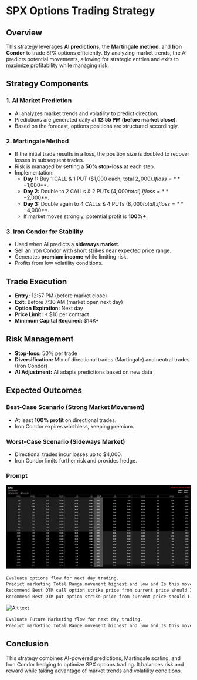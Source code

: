# SPX Options Trading Strategy

## Overview
This strategy leverages **AI predictions**, the **Martingale method**, and **Iron Condor** to trade SPX options efficiently. By analyzing market trends, the AI predicts potential movements, allowing for strategic entries and exits to maximize profitability while managing risk.

## Strategy Components
### 1. **AI Market Prediction**
- AI analyzes market trends and volatility to predict direction.
- Predictions are generated daily at **12:55 PM (before market close)**.
- Based on the forecast, options positions are structured accordingly.

### 2. **Martingale Method**
- If the initial trade results in a loss, the position size is doubled to recover losses in subsequent trades.
- Risk is managed by setting a **50% stop-loss** at each step.
- Implementation:
  - **Day 1:** Buy 1 CALL & 1 PUT ($1,000 each, total $2,000). If loss = **-$1,000**.
  - **Day 2:** Double to 2 CALLs & 2 PUTs ($4,000 total). If loss = **-$2,000**.
  - **Day 3:** Double again to 4 CALLs & 4 PUTs ($8,000 total). If loss = **-$4,000**.
  - If market moves strongly, potential profit is **100%+**.

### 3. **Iron Condor for Stability**
- Used when AI predicts a **sideways market**.
- Sell an Iron Condor with short strikes near expected price range.
- Generates **premium income** while limiting risk.
- Profits from low volatility conditions.

## Trade Execution
- **Entry:** 12:57 PM (before market close)
- **Exit:** Before 7:30 AM (market open next day)
- **Option Expiration:** Next day
- **Price Limit:** ≤ $10 per contract
- **Minimum Capital Required:** $14K+

## Risk Management
- **Stop-loss:** 50% per trade
- **Diversification:** Mix of directional trades (Martingale) and neutral trades (Iron Condor)
- **AI Adjustment:** AI adapts predictions based on new data

## Expected Outcomes
### **Best-Case Scenario (Strong Market Movement)**
- At least **100% profit** on directional trades.
- Iron Condor expires worthless, keeping premium.

### **Worst-Case Scenario (Sideways Market)**
- Directional trades incur losses up to $4,000.
- Iron Condor limits further risk and provides hedge.

### Prompt

![Alt text](https://github.com/dearvn/stock-prediction/raw/main/tos.png?raw=true "Price TOS")

```bash
Evaluate options flow for next day trading.  
Predict marketing Total Range movement highest and low and Is this movement consider strong, mid, or weak?
Recommend Best OTM call option strike price from current price should I enter
Recommend Best OTM put option strike price from current price should I enter
```

![Alt text](https://github.com/dearvn/stock-prediction/raw/main/tdv.png?raw=true "Chart TDV")

```bash
Evaluate Future Marketing flow for next day trading.  
Predict marketing Total Range movement highest and low and Is this movement consider strong, mid, or weak?
```

## Conclusion
This strategy combines AI-powered predictions, Martingale scaling, and Iron Condor hedging to optimize SPX options trading. It balances risk and reward while taking advantage of market trends and volatility conditions.

